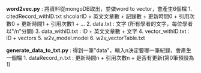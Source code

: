**word2vec.py** : 將資料從mongoDB取出，並做word to vector，會產生6個檔
    1. citedRecord_withID.txt
        shcolarID + 英文文章數 + 記錄數 + 更新時間0 + 引用次數0 + 更新時間1 + 引用次數1 + ...
    2.  data.txt :
        文字 (所有學者的文字，每位學者以"/n"分開)
    3. data_withID.txt :
        ID + 英文文章數 + 文字
    4. vector_withID.txt :
        ID + vectors
    5. w2v_model.model
    6. w2v_vectorTable.txt

**generate_data_to_txt.py** : 得到一筆"data"，輸入n決定要哪一筆紀錄，會產生一個檔
    1. dataRecord_n.txt :
        更新時間n + 引用次數n + 是否有更新(第0筆預設為1)